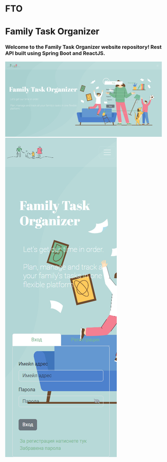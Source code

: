 # FTO

<h1> Family Task Organizer</h1>

<h3>Welcome to the Family Task Organizer website repository! Rest API built using Spring Boot and ReactJS.</h3>

<img src="/github_images/home.png" alt="Project image" style="width: 700px"/>

<img src="/github_images/home_mobile.png" alt="Project image" style="width: 200px, hight: 400px"/>
